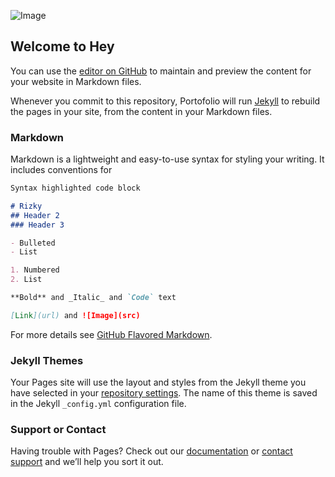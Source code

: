 ![Image](https://pbs.twimg.com/profile_images/981529040405217280/iZTX4XlN_400x400.jpg)
## Welcome to Hey

You can use the [editor on GitHub](https://github.com/rizky0707/rizky0707.github.io/edit/main/index.md) to maintain and preview the content for your website in Markdown files.

Whenever you commit to this repository, Portofolio will run [Jekyll](https://jekyllrb.com/) to rebuild the pages in your site, from the content in your Markdown files.

### Markdown

Markdown is a lightweight and easy-to-use syntax for styling your writing. It includes conventions for

```markdown
Syntax highlighted code block

# Rizky
## Header 2
### Header 3

- Bulleted
- List

1. Numbered
2. List

**Bold** and _Italic_ and `Code` text

[Link](url) and ![Image](src)
```

For more details see [GitHub Flavored Markdown](https://guides.github.com/features/mastering-markdown/).

### Jekyll Themes

Your Pages site will use the layout and styles from the Jekyll theme you have selected in your [repository settings](https://github.com/rizky0707/rizky0707.github.io/settings/pages). The name of this theme is saved in the Jekyll `_config.yml` configuration file.

### Support or Contact

Having trouble with Pages? Check out our [documentation](https://docs.github.com/categories/github-pages-basics/) or [contact support](https://support.github.com/contact) and we’ll help you sort it out.
